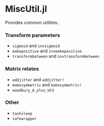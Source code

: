 # MiscUtil.jl

Provides common utilities:

### Transform parameters
- `sigmoid` and `invsigmoid`
- `makepositive` and `invmakepositive`
- `transformbetween` and `invtransformbetween`

### Matrix relates
- `addjitter` and `addjitter!`
- `makesymmetric` and `makesymmetric!`
- `woodbury_A_plus_UCV`

### Other
- `tasksleep`
- `safewrapper`

